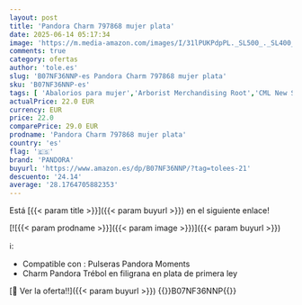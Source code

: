 ```yaml
---
layout: post
title: 'Pandora Charm 797868 mujer plata'
date: 2025-06-14 05:17:34
image: 'https://m.media-amazon.com/images/I/31lPUKPdpPL._SL500_._SL400_.jpg'
comments: true
category: ofertas
author: 'tole.es'
slug: 'B07NF36NNP-es Pandora Charm 797868 mujer plata'
sku: 'B07NF36NNP-es'
tags: [ 'Abalorios para mujer','Arborist Merchandising Root','CML New Selection v2 Temp','Dijes para mujer','Jewelry | Co-gender | Charms | Under €30','Joyería para mujer','Lo más popular entre los clientes','Los más valorados para mujer','Moda','Moda Mujer','Regalar','Self Service','Softlines | Jewelry | Co-gender','Special Features Stores','Top Brands Fashion Selection','c8538d25-3af9-48d3-aeff-5f3ce5572a36_0','c8538d25-3af9-48d3-aeff-5f3ce5572a36_2101','c8538d25-3af9-48d3-aeff-5f3ce5572a36_5101','c8538d25-3af9-48d3-aeff-5f3ce5572a36_6401','c8538d25-3af9-48d3-aeff-5f3ce5572a36_7201','c8538d25-3af9-48d3-aeff-5f3ce5572a36_8101','c8538d25-3af9-48d3-aeff-5f3ce5572a36_9901','pandora','🇪🇸', ]
actualPrice: 22.0 EUR
currency: EUR
price: 22.0
comparePrice: 29.0 EUR
prodname: 'Pandora Charm 797868 mujer plata'
country: 'es'
flag: '🇪🇸'
brand: 'PANDORA'
buyurl: 'https://www.amazon.es/dp/B07NF36NNP/?tag=tolees-21'
descuento: '24.14'
average: '28.1764705882353'
---
```


Está [{{< param title >}}]({{< param buyurl >}}) en el siguiente enlace!

[![{{< param prodname >}}]({{< param image >}})]({{< param buyurl >}})

ℹ️:

- Compatible con : Pulseras Pandora Moments
- Charm Pandora Trébol en filigrana en plata de primera ley

[🛒 Ver la oferta!!]({{< param buyurl >}})
{{<world>}}B07NF36NNP{{</world>}}

